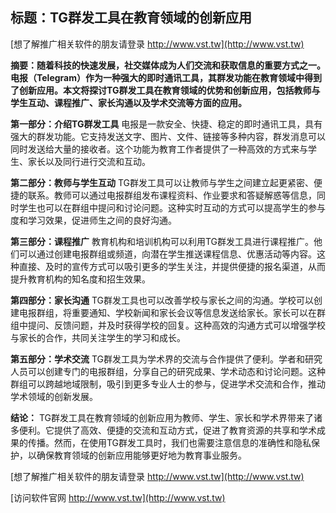 ## **标题：TG群发工具在教育领域的创新应用**

[想了解推广相关软件的朋友请登录 http://www.vst.tw](http://www.vst.tw)

**摘要：随着科技的快速发展，社交媒体成为人们交流和获取信息的重要方式之一。电报（Telegram）作为一种强大的即时通讯工具，其群发功能在教育领域中得到了创新应用。本文将探讨TG群发工具在教育领域的优势和创新应用，包括教师与学生互动、课程推广、家长沟通以及学术交流等方面的应用。**

**第一部分：介绍TG群发工具**
电报是一款安全、快捷、稳定的即时通讯工具，具有强大的群发功能。它支持发送文字、图片、文件、链接等多种内容，群发消息可以同时发送给大量的接收者。这个功能为教育工作者提供了一种高效的方式来与学生、家长以及同行进行交流和互动。

**第二部分：教师与学生互动**
TG群发工具可以让教师与学生之间建立起更紧密、便捷的联系。教师可以通过电报群组发布课程资料、作业要求和答疑解惑等信息，同时学生也可以在群组中提问和讨论问题。这种实时互动的方式可以提高学生的参与度和学习效果，促进师生之间的良好沟通。

**第三部分：课程推广**
教育机构和培训机构可以利用TG群发工具进行课程推广。他们可以通过创建电报群组或频道，向潜在学生推送课程信息、优惠活动等内容。这种直接、及时的宣传方式可以吸引更多的学生关注，并提供便捷的报名渠道，从而提升教育机构的知名度和招生效果。

**第四部分：家长沟通**
TG群发工具也可以改善学校与家长之间的沟通。学校可以创建电报群组，将重要通知、学校新闻和家长会议等信息发送给家长。家长可以在群组中提问、反馈问题，并及时获得学校的回复。这种高效的沟通方式可以增强学校与家长的合作，共同关注学生的学习和成长。

**第五部分：学术交流**
TG群发工具为学术界的交流与合作提供了便利。学者和研究人员可以创建专门的电报群组，分享自己的研究成果、学术动态和讨论问题。这种群组可以跨越地域限制，吸引到更多专业人士的参与，促进学术交流和合作，推动学术领域的创新发展。

**结论：**
TG群发工具在教育领域的创新应用为教师、学生、家长和学术界带来了诸多便利。它提供了高效、便捷的交流和互动方式，促进了教育资源的共享和学术成果的传播。然而，在使用TG群发工具时，我们也需要注意信息的准确性和隐私保护，以确保教育领域的创新应用能够更好地为教育事业服务。

[想了解推广相关软件的朋友请登录 http://www.vst.tw](http://www.vst.tw)


[访问软件官网 http://www.vst.tw](http://www.vst.tw)
